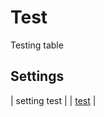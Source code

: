 # Test


Testing table

## <a href="" id="bkmk-othersettings"></a>Settings

| setting test |
| [test](#test.md) |

